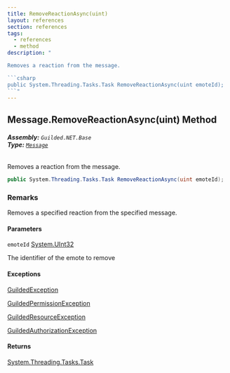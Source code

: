 ```yaml
---
title: RemoveReactionAsync(uint)
layout: references
section: references
tags:
  - references
  - method
description: "

Removes a reaction from the message.

```csharp
public System.Threading.Tasks.Task RemoveReactionAsync(uint emoteId);
```"
---
```


## Message.RemoveReactionAsync(uint) Method
###### **Assembly:** `Guilded.NET.Base`<br/>**Type:** [`Message`](Message 'Guilded.NET.Base.Content.Message')

Removes a reaction from the message.

```csharp
public System.Threading.Tasks.Task RemoveReactionAsync(uint emoteId);
```

### Remarks
  
Removes a specified reaction from the specified message.
#### Parameters

<a name='Guilded.NET.Base.Content.Message.RemoveReactionAsync(uint).emoteId'></a>

`emoteId` [System.UInt32](https://docs.microsoft.com/en-us/dotnet/api/System.UInt32 'System.UInt32')

The identifier of the emote to remove

#### Exceptions

[GuildedException](GuildedException 'Guilded.NET.Base.GuildedException')

[GuildedPermissionException](GuildedPermissionException 'Guilded.NET.Base.GuildedPermissionException')

[GuildedResourceException](GuildedResourceException 'Guilded.NET.Base.GuildedResourceException')

[GuildedAuthorizationException](GuildedAuthorizationException 'Guilded.NET.Base.GuildedAuthorizationException')

#### Returns
[System.Threading.Tasks.Task](https://docs.microsoft.com/en-us/dotnet/api/System.Threading.Tasks.Task 'System.Threading.Tasks.Task')